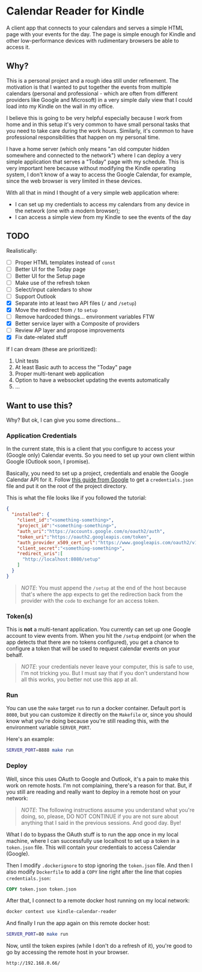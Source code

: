 # Calendar Reader for Kindle

A client app that connects to your calendars and serves a simple HTML page with your events for the day. The
page is simple enough for Kindle and other low-performance devices with rudimentary browsers be able to access it.

## Why?

This is a personal project and a rough idea still under refinement. The motivation is that I wanted to put together 
the events from multiple calendars (personal and professional - which are often from different providers like Google 
and Microsoft) in a very simple daily view that I could load into my Kindle on the wall in my office.

I believe this is going to be very helpful especially because I work from home and in this setup it's very common to 
have small personal tasks that you need to take care during the work hours. Similarly, it's common to have professional
responsibilities that happen on my personal time.

I have a home server (which only means "an old computer hidden somewhere and connected to the network") where I can
deploy a very simple application that serves a "Today" page with my schedule. This is very important here because 
without modifying the Kindle operating system, I don't know of a way to access the Google Calendar, for example, since
the web browser is very limited in these devices.

With all that in mind I thought of a very simple web application where:

- I can set up my credentials to access my calendars from any device in the network (one with a modern browser);
- I can access a simple view from my Kindle to see the events of the day

## TODO

Realistically:

- [ ] Proper HTML templates instead of `const`
- [ ] Better UI for the Today page
- [ ] Better UI for the Setup page
- [ ] Make use of the refresh token
- [ ] Select/input calendars to show
- [ ] Support Outlook
- [X] Separate into at least two API files (`/` and `/setup`)
- [X] Move the redirect from `/` to `setup`
- [ ] Remove hardcoded things... environment variables FTW
- [X] Better service layer with a Composite of providers
- [ ] Review AP layer and propose improvements
- [X] Fix date-related stuff

If I can dream (these are prioritized):

1. Unit tests
2. At least Basic auth to access the "Today" page
3. Proper multi-tenant web application
4. Option to have a websocket updating the events automatically
5. ...

## Want to  use this?

Why? But ok, I can give you some directions...

### Application Credentials

In the current state, this is a client that you configure to access your (Google only) Calendar events. So you need to 
set up your own client within Google (Outlook soon, I promise).

Basically, you need to set up a project, credentials and enable the Google Calendar API for it. Follow [this guide from
Google](https://developers.google.com/calendar/api/quickstart/go) to get a `credentials.json` file and put it on the 
root of the project directory.

This is what the file looks like if you followed the tutorial:

```json
{
  "installed": {
    "client_id":"<something-something>",
    "project_id":"<something-something>",
    "auth_uri":"https://accounts.google.com/o/oauth2/auth",
    "token_uri":"https://oauth2.googleapis.com/token",
    "auth_provider_x509_cert_url":"https://www.googleapis.com/oauth2/v1/certs",
    "client_secret":"<something-something>",
    "redirect_uris":[
      "http://localhost:8080/setup"
    ]
  }
}
```

>_NOTE_: You must append the `/setup` at the end of the host because that's where the app expects to get the 
> redirection back from the provider with the `code` to exchange for an access token.

### Token(s)

This is **not** a multi-tenant application. You currently can set up one Google account to view events from. When you 
hit the `/setup` endpoint (or when the app detects that there are no tokens configured), you get a chance to configure 
a token that will be used to request calendar events on your behalf.

> _NOTE_: your credentials never leave your computer, this is safe to use, I'm not tricking you. But I must say
> that if you don't understand how all this works, you better not use this app at all.  

### Run

You can use the `make` target `run` to run a docker container. Default port is `8080`, but you can customize it
directly on the `Makefile` or, since you should know what you're doing because you're still reading this, with the 
environment variable `SERVER_PORT`.

Here's an example:

```bash
SERVER_PORT=8888 make run
```

### Deploy

Well, since this uses OAuth to Google and Outlook, it's a pain to make this work on remote hosts. I'm not complaining,
there's a reason for that. But, if you still are reading and really want to deploy in a remote host on your network:

>_NOTE_: The following instructions assume you understand what you're doing, so, please, DO NOT CONTINUE if you are not
> sure about anything that I said in the previous sessions. And good day. Bye!

What I do to bypass the OAuth stuff is to run the app once in my local machine, where I can successfully use localhost
to set up a token in a `token.json` file. This will contain your credentials to access Calendar (Google). 

Then I modify `.dockerignore` to stop ignoring the `token.json` file. And then I also modify `Dockerfile` to add a `COPY`
line right after the line that copies `credentials.json`:

```dockerfile
COPY token.json token.json
```

After that, I connect to a remote docker host running on my local network:

```bash
docker context use kindle-calendar-reader
```

And finally I run the app again on this remote docker host:

```bash
SERVER_PORT=80 make run
```

Now, until the token expires (while I don't do a refresh of it), you're good to go by accessing the remote host in your
browser.

```
http://192.168.0.66/
```
